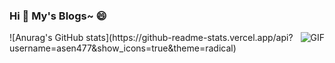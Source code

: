 ### Hi 👋 My's Blogs~ 😄

<!--
**asen477/asen477** is a ✨ _special_ ✨ repository because its `README.md` (this file) appears on your GitHub profile.

Here are some ideas to get you started:

- 🔭 I’m currently working on ...
- 🌱 I’m currently learning ...
- 👯 I’m looking to collaborate on ...
- 🤔 I’m looking for help with ...
- 💬 Ask me about ...
- 📫 How to reach me: ...
- 😄 Pronouns: ...
- ⚡ Fun fact: ...
-->
<img align="right" alt="GIF" src="https://raw.githubusercontent.com/JoeyBling/JoeyBling/master/pic/pusheencode.gif" />
![Anurag's GitHub stats](https://github-readme-stats.vercel.app/api?username=asen477&show_icons=true&theme=radical)
